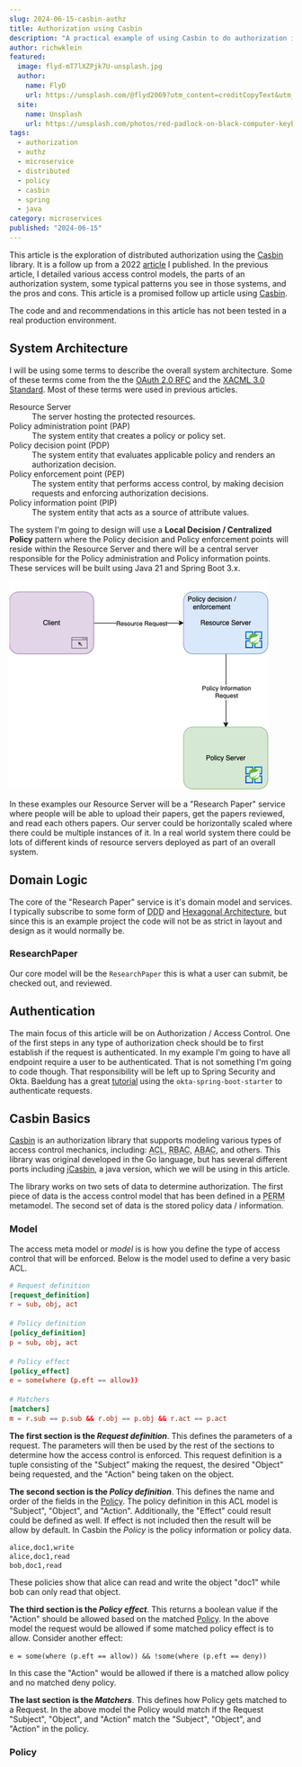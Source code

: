 ```yaml
---
slug: 2024-06-15-casbin-authz
title: Authorization using Casbin
description: "A practical example of using Casbin to do authorization in a distributed system."
author: richwklein
featured:
  image: flyd-mT7lXZPjk7U-unsplash.jpg
  author:
    name: FlyD
    url: https://unsplash.com/@flyd2069?utm_content=creditCopyText&utm_medium=referral&utm_source=unsplash
  site:
    name: Unsplash
    url: https://unsplash.com/photos/red-padlock-on-black-computer-keyboard-mT7lXZPjk7U?utm_content=creditCopyText&utm_medium=referral&utm_source=unsplash
tags:
  - authorization
  - authz
  - microservice
  - distributed
  - policy
  - casbin
  - spring
  - java
category: microservices
published: "2024-06-15"
---
```



This article is the exploration of distributed authorization using the [Casbin](https://casbin.org) library. It is a follow up from a 2022 [article](2022-06-18-distributed-authorization) I published. In the previous article, I detailed various access control models, the parts of an authorization system, some typical patterns you see in those systems, and the pros and cons. This article is a promised follow up article using [Casbin](https://casbin.org).

<Alert variant="outlined" severity="warning">The code and and recommendations in this article has not been tested in a real production environment.</Alert>

## System Architecture

I will be using some terms to describe the overall system architecture. Some of these terms come from the the [OAuth 2.0 RFC](https://www.rfc-editor.org/rfc/rfc6749#section-1.1) and the [XACML 3.0 Standard](https://docs.oasis-open.org/xacml/3.0/xacml-3.0-core-spec-os-en.html). Most of these terms were used in previous articles.

<dl>
  <dt>Resource Server</dt>
  <dd>The server hosting the protected resources.</dd>
  <dt>Policy administration point (PAP)</dt>
  <dd>The system entity that creates a policy or policy set.</dd>
  <dt>Policy decision point (PDP)</dt>
  <dd>The system entity that evaluates applicable policy and renders an authorization decision.</dd> 
  <dt>Policy enforcement point (PEP)</dt>
  <dd>The system entity that performs access control, by making decision requests and enforcing authorization decisions.</dd>
  <dt>Policy information point (PIP)</dt>
  <dd>The system entity that acts as a source of attribute values.</dd>
</dl>

The system I'm going to design will use a **Local Decision / Centralized Policy** pattern where the Policy decision and Policy enforcement points will reside within the Resource Server and there will be a central server responsible for the Policy administration and Policy information points. These services will be built using Java 21 and Spring Boot 3.x.

![Authorization System Pattern](./authorization-system.png)

In these examples our Resource Server will be a "Research Paper" service where people will be able to upload their papers, get the papers reviewed, and read each others papers. Our server could be horizontally scaled where there could be multiple instances of it. In a real world system there could be lots of different kinds of resource servers deployed as part of an overall system. 

## Domain Logic

The core of the "Research Paper" service is it's domain model and services. I typically subscribe to some form of <abbr title="Domain Driven Design">DDD</abbr> and [Hexagonal Architecture](https://en.wikipedia.org/wiki/Hexagonal_architecture_(software)), but since this is an example project the code will not be as strict in layout and design as it would normally be.

### ResearchPaper

Our core model will be the `ResearchPaper` this is what a user can submit, be checked out, and reviewed.

## Authentication

The main focus of this article will be on Authorization / Access Control. One of the first steps in any type of authorization check should be to first establish if the request is authenticated. In my example I'm going to have all endpoint require a user to be authenticated. That is not something I'm going to code though. That responsibility will be left up to Spring Security and Okta. Baeldung has a great [tutorial](https://www.baeldung.com/spring-security-okta) using the `okta-spring-boot-starter` to authenticate requests.

## Casbin Basics

[Casbin](https://casbin.org) is an authorization library that supports modeling various types of access control mechanics, including: <abbr title="Access Control List">ACL</abbr>, <abbr title="Role Based Access Control">RBAC</abbr>, <abbr title="Attribute Based Access Control">ABAC</abbr>, and others. This library was original developed in the Go language, but has several different ports including <a href="https://github.com/casbin/jcasbin">jCasbin</a>, a java version, which we will be using in this article. 

The library works on two sets of data to determine authorization. The first piece of data is the access control model that has been defined in a <abbr title="Policy, Effect, Request, Matchers">PERM</abbr> metamodel. The second set of data is the stored policy data / information.

### Model

The access meta model or *model* is is how you define the type of access control that will be enforced. Below is the model used to define a very basic ACL.

```conf
# Request definition
[request_definition]
r = sub, obj, act

# Policy definition
[policy_definition]
p = sub, obj, act

# Policy effect
[policy_effect]
e = some(where (p.eft == allow))

# Matchers
[matchers]
m = r.sub == p.sub && r.obj == p.obj && r.act == p.act
```

__The first section is the *Request definition*__. This defines the parameters of a request. The parameters will then be used by the rest of the sections to determine how the access control is enforced. This request definition is a tuple consisting of the "Subject" making the request, the desired "Object" being requested, and the "Action" being taken on the object.

__The second section is the *Policy definition*__. This defines the name and order of the fields in the [Policy](#policy). The policy definition in this ACL model is "Subject", "Object", and "Action". Additionally, the "Effect" could result could be defined as well. If effect is not included then the result will be allow by default. In Casbin the *Policy* is the policy information or policy data. 

```
alice,doc1,write
alice,doc1,read
bob,doc1,read
```
These policies show that alice can read and write the object "doc1" while bob can only read that object.

__The third section is the *Policy effect*__. This returns a boolean value if the "Action" should be allowed based on the matched [Policy](#policy). In the above model the request would be allowed if some matched policy effect is to allow. Consider another effect:

`e = some(where (p.eft == allow)) && !some(where (p.eft == deny))`

In this case the "Action" would be allowed if there is a matched allow policy and no matched deny policy.

__The last section is the *Matchers*__. This defines how Policy gets matched to a Request. In the above model the Policy would match if the Request "Subject", "Object", and "Action" match the "Subject", "Object", and "Action" in the policy.

### Policy

